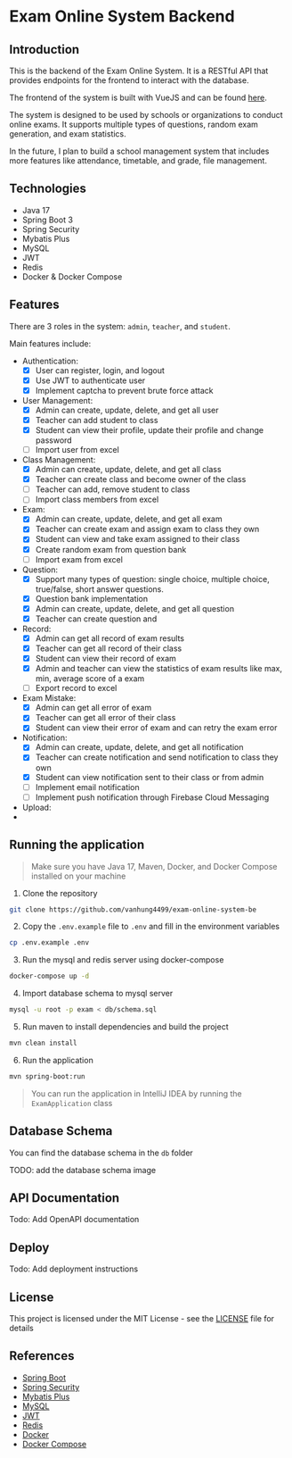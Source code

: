 # Exam Online System Backend

## Introduction

This is the backend of the Exam Online System. It is a RESTful API that provides endpoints for the frontend to interact with the database.

The frontend of the system is built with VueJS and can be found [here](https://github.com/vanhung4499/exam-online-system-fe).

The system is designed to be used by schools or organizations to conduct online exams. It supports multiple types of questions, random exam generation, and exam statistics.

In the future, I plan to build a school management system that includes more features like attendance, timetable, and grade, file management.

## Technologies

- Java 17
- Spring Boot 3
- Spring Security
- Mybatis Plus
- MySQL
- JWT
- Redis
- Docker & Docker Compose

## Features

There are 3 roles in the system: `admin`, `teacher`, and `student`.

Main features include:

- Authentication:
  - [x] User can register, login, and logout
  - [x] Use JWT to authenticate user
  - [x] Implement captcha to prevent brute force attack

- User Management:
  - [x] Admin can create, update, delete, and get all user
  - [x] Teacher can add student to class
  - [x] Student can view their profile, update their profile and change password
  - [ ] Import user from excel

- Class Management:
  - [x] Admin can create, update, delete, and get all class
  - [x] Teacher can create class and become owner of the class 
  - [ ] Teacher can add, remove student to class
  - [ ] Import class members from excel

- Exam:
  - [x] Admin can create, update, delete, and get all exam
  - [x] Teacher can create exam and assign exam to class they own
  - [x] Student can view and take exam assigned to their class
  - [x] Create random exam from question bank
  - [ ] Import exam from excel

- Question:
  - [x] Support many types of question: single choice, multiple choice, true/false, short answer questions.
  - [x] Question bank implementation 
  - [x] Admin can create, update, delete, and get all question
  - [x] Teacher can create question and

- Record:
  - [x] Admin can get all record of exam results
  - [x] Teacher can get all record of their class
  - [x] Student can view their record of exam
  - [x] Admin and teacher can view the statistics of exam results like max, min, average score of a exam
  - [ ] Export record to excel

- Exam Mistake:
  - [x] Admin can get all error of exam
  - [x] Teacher can get all error of their class
  - [x] Student can view their error of exam and can retry the exam error

- Notification:
  - [x] Admin can create, update, delete, and get all notification
  - [x] Teacher can create notification and send notification to class they own
  - [x] Student can view notification sent to their class or from admin
  - [ ] Implement email notification
  - [ ] Implement push notification through Firebase Cloud Messaging

- Upload:
- 

## Running the application

> Make sure you have Java 17, Maven, Docker, and Docker Compose installed on your machine

1. Clone the repository
```bash
git clone https://github.com/vanhung4499/exam-online-system-be
```

2. Copy the `.env.example` file to `.env` and fill in the environment variables

```bash
cp .env.example .env
```

3. Run the mysql and redis server using docker-compose

```bash
docker-compose up -d
```

4. Import database schema to mysql server

```bash
mysql -u root -p exam < db/schema.sql
```

5. Run maven to install dependencies and build the project

```bash
mvn clean install
```

6. Run the application

```bash
mvn spring-boot:run
```

> You can run the application in IntelliJ IDEA by running the `ExamApplication` class

## Database Schema

You can find the database schema in the `db` folder

TODO: add the database schema image

## API Documentation

Todo: Add OpenAPI documentation

## Deploy

Todo: Add deployment instructions

## License

This project is licensed under the MIT License - see the [LICENSE](LICENSE) file for details

## References

- [Spring Boot](https://spring.io/projects/spring-boot)
- [Spring Security](https://spring.io/projects/spring-security)
- [Mybatis Plus](https://baomidou.com/)
- [MySQL](https://www.mysql.com/)
- [JWT](https://jwt.io/)
- [Redis](https://redis.io/)
- [Docker](https://www.docker.com/)
- [Docker Compose](https://docs.docker.com/compose/)